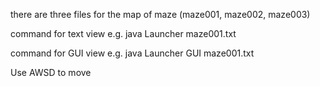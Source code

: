 there are three files for the map of maze (maze001, maze002, maze003)

command for text view
e.g. java Launcher maze001.txt

command for GUI view
e.g. java Launcher GUI maze001.txt

Use AWSD to move
